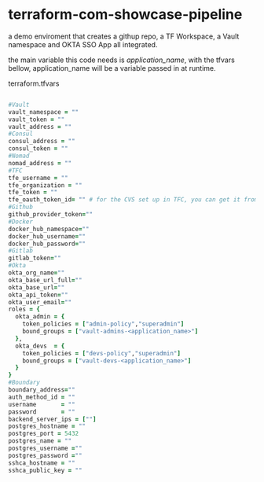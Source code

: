 # terraform-com-showcase-pipeline
a demo enviroment that creates a githup repo, a TF Workspace, a Vault namespace and OKTA SSO App all integrated.

the main variable this code needs is *application_name*, with the tfvars bellow, application_name will be a variable passed in at runtime.


terraform.tfvars
```ruby

#Vault
vault_namespace = ""
vault_token = ""
vault_address = ""
#Consul
consul_address = ""
consul_token = ""
#Nomad
nomad_address = ""
#TFC
tfe_username = ""
tfe_organization = ""
tfe_token = ""
tfe_oauth_token_id= "" # for the CVS set up in TFC, you can get it from the settings page under VCS providers
#Github
github_provider_token=""
#Docker
docker_hub_namespace=""
docker_hub_username=""
docker_hub_password=""
#Gitlab
gitlab_token=""
#Okta
okta_org_name=""
okta_base_url_full=""
okta_base_url=""
okta_api_token=""
okta_user_email=""
roles = {
  okta_admin = {
    token_policies = ["admin-policy","superadmin"]
    bound_groups = ["vault-admins-<application_name>"]
  },
  okta_devs  = {
    token_policies = ["devs-policy","superadmin"]
    bound_groups = ["vault-devs-<application_name>"]
  }
}
#Boundary
boundary_address=""
auth_method_id = ""
username       = ""
password       = ""
backend_server_ips = [""]
postgres_hostname = ""
postgres_port = 5432
postgres_name = ""
postgres_username =""
postgres_password =""
sshca_hostname = ""
sshca_public_key = ""

```